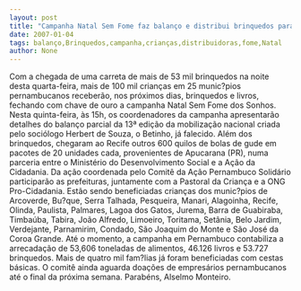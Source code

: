 ```yaml
---
layout: post
title: "Campanha Natal Sem Fome faz balanço e distribui brinquedos para 100 mil crianças"
date: 2007-01-04
tags: balanço,Brinquedos,campanha,crianças,distribuidoras,fome,Natal
author: None
---
```

Com a chegada de uma carreta de mais de 53 mil brinquedos na noite desta quarta-feira, mais de 100 mil crianças em 25 munic?pios pernambucanos receberão, nos próximos dias, brinquedos e livros, fechando com chave de ouro a campanha Natal Sem Fome dos Sonhos. 
Nesta quinta-feira, às 15h, os coordenadores da campanha apresentarão detalhes do balanço parcial da 13ª edição da mobilização nacional criada pelo sociólogo Herbert de Souza, o Betinho, já falecido. 
Além dos brinquedos, chegaram ao Recife outros 600 quilos de bolas de gude em pacotes de 20 unidades cada, provenientes de Apucarana (PR), numa parceria entre o Ministério do Desenvolvimento Social e a Ação da Cidadania.
Da ação coordenada pelo Comitê da Ação Pernambuco Solidário participarão as prefeituras, juntamente com a Pastoral da Criança e a ONG Pro-Cidadania. 
Estão sendo beneficiadas crianças dos munic?pios de Arcoverde, Bu?que, Serra Talhada, Pesqueira, Manari, Alagoinha, Recife, Olinda, Paulista, Palmares, Lagoa dos Gatos, Jurema, Barra de Guabiraba, Timbaúba, Tabira, João Alfredo, Limoeiro, Toritama, Setânia, Belo Jardim, Verdejante, Parnamirim, Condado, São Joaquim do Monte e São José da Coroa Grande.
Até o momento, a campanha&nbsp;em Pernambuco contabiliza a arrecadação de 53,606 toneladas de alimentos, 46.126 livros e 53.727 brinquedos.
Mais de quatro mil fam?lias já foram beneficiadas com cestas básicas. 
O comitê ainda aguarda doações de empresários pernambucanos até o final da próxima semana.
Parabéns, Alselmo Monteiro. 